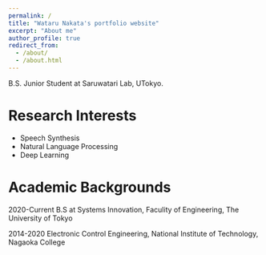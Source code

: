 ```yaml
---
permalink: /
title: "Wataru Nakata's portfolio website"
excerpt: "About me"
author_profile: true
redirect_from: 
  - /about/
  - /about.html
---
```

B.S. Junior Student at Saruwatari Lab, UTokyo.
# Research Interests
* Speech Synthesis
* Natural Language Processing
* Deep Learning

# Academic Backgrounds

2020-Current B.S at Systems Innovation, Faculity of Engineering, The University of Tokyo

2014-2020 Electronic Control Engineering, National Institute of Technology, Nagaoka College

